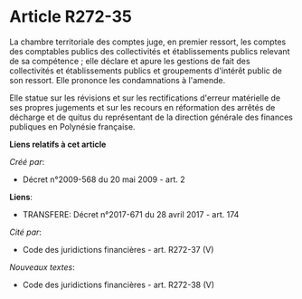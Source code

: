 # Article R272-35

La chambre territoriale des comptes juge, en premier ressort, les comptes des comptables publics des collectivités et
établissements publics relevant de sa compétence ; elle déclare et apure les gestions de fait des collectivités et
établissements publics et groupements d'intérêt public de son ressort. Elle prononce les condamnations à l'amende. 

Elle statue sur les révisions et sur les rectifications d'erreur matérielle de ses propres jugements et sur les recours en
réformation des arrêtés de décharge et de quitus du représentant de la direction générale des finances publiques en Polynésie
française.

**Liens relatifs à cet article**

_Créé par_:

  - Décret n°2009-568 du 20 mai 2009 - art. 2

**Liens**:

  - TRANSFERE: Décret n°2017-671 du 28 avril 2017 - art. 174

_Cité par_:

  - Code des juridictions financières - art. R272-37 (V)

_Nouveaux textes_:

  - Code des juridictions financières - art. R272-38 (V)
